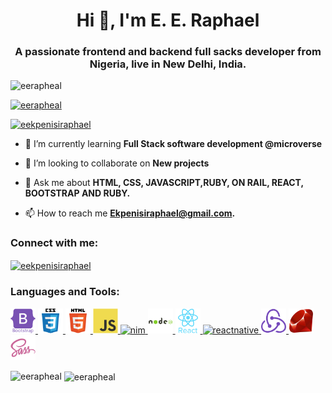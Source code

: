 
<h1 align="center">Hi 👋, I'm E. E. Raphael</h1>
<h3 align="center">A passionate frontend and backend full sacks developer from Nigeria, live in New Delhi, India.</h3>

<p align="left"> <img src="https://komarev.com/ghpvc/?username=eerapheal&label=Profile%20views&color=0e75b6&style=flat" alt="eerapheal" /> </p>

<p align="left"> <a href="https://github.com/ryo-ma/github-profile-trophy"><img src="https://github-profile-trophy.vercel.app/?username=eerapheal" alt="eerapheal" /></a> </p>

<p align="left"> <a href="https://twitter.com/eekpenisiraphael" target="blank"><img src="https://img.shields.io/twitter/follow/eekpenisiraphael?logo=twitter&style=for-the-badge" alt="eekpenisiraphael" /></a> </p>

- 🌱 I’m currently learning **Full Stack software development @microverse**

- 👯 I’m looking to collaborate on **New projects**

- 💬 Ask me about **HTML, CSS, JAVASCRIPT,RUBY, ON RAIL, REACT, BOOTSTRAP AND RUBY.**

- 📫 How to reach me **Ekpenisiraphael@gmail.com.**

<h3 align="left">Connect with me:</h3>
<p align="left">
<a href="https://twitter.com/eekpenisiraphael" target="blank"><img align="center" src="https://raw.githubusercontent.com/rahuldkjain/github-profile-readme-generator/master/src/images/icons/Social/twitter.svg" alt="eekpenisiraphael" height="30" width="40" /></a>
</p>

<h3 align="left">Languages and Tools:</h3>
<p align="left"> <a href="https://getbootstrap.com" target="_blank" rel="noreferrer"> <img src="https://raw.githubusercontent.com/devicons/devicon/master/icons/bootstrap/bootstrap-plain-wordmark.svg" alt="bootstrap" width="40" height="40"/> </a> <a href="https://www.w3schools.com/css/" target="_blank" rel="noreferrer"> <img src="https://raw.githubusercontent.com/devicons/devicon/master/icons/css3/css3-original-wordmark.svg" alt="css3" width="40" height="40"/> </a> <a href="https://www.w3.org/html/" target="_blank" rel="noreferrer"> <img src="https://raw.githubusercontent.com/devicons/devicon/master/icons/html5/html5-original-wordmark.svg" alt="html5" width="40" height="40"/> </a> <a href="https://developer.mozilla.org/en-US/docs/Web/JavaScript" target="_blank" rel="noreferrer"> <img src="https://raw.githubusercontent.com/devicons/devicon/master/icons/javascript/javascript-original.svg" alt="javascript" width="40" height="40"/> </a> <a href="https://nim-lang.org/" target="_blank" rel="noreferrer"> <img src="https://www.vectorlogo.zone/logos/nim-lang/nim-lang-icon.svg" alt="nim" width="40" height="40"/> </a> <a href="https://nodejs.org" target="_blank" rel="noreferrer"> <img src="https://raw.githubusercontent.com/devicons/devicon/master/icons/nodejs/nodejs-original-wordmark.svg" alt="nodejs" width="40" height="40"/> </a> <a href="https://reactjs.org/" target="_blank" rel="noreferrer"> <img src="https://raw.githubusercontent.com/devicons/devicon/master/icons/react/react-original-wordmark.svg" alt="react" width="40" height="40"/> </a> <a href="https://reactnative.dev/" target="_blank" rel="noreferrer"> <img src="https://reactnative.dev/img/header_logo.svg" alt="reactnative" width="40" height="40"/> </a> <a href="https://redux.js.org" target="_blank" rel="noreferrer"> <img src="https://raw.githubusercontent.com/devicons/devicon/master/icons/redux/redux-original.svg" alt="redux" width="40" height="40"/> </a> <a href="https://www.ruby-lang.org/en/" target="_blank" rel="noreferrer"> <img src="https://raw.githubusercontent.com/devicons/devicon/master/icons/ruby/ruby-original.svg" alt="ruby" width="40" height="40"/> </a> <a href="https://sass-lang.com" target="_blank" rel="noreferrer"> <img src="https://raw.githubusercontent.com/devicons/devicon/master/icons/sass/sass-original.svg" alt="sass" width="40" height="40"/> </a> </p>

<p><img align="left" src="https://github-readme-stats.vercel.app/api/top-langs?username=eerapheal&show_icons=true&locale=en&layout=compact" alt="eerapheal" /></p>

<p>&nbsp;<img align="center" src="https://github-readme-stats.vercel.app/api?username=eerapheal&show_icons=true&locale=en" alt="eerapheal" /></p>

<p><img align="center" src="https://github-readme-streak-stats.herokuapp.com/?user=e